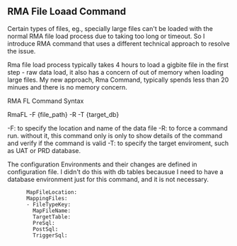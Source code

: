 
## RMA File Loaad Command

 
Certain types of files, eg., specially large files can't be loaded with the normal RMA file load process due to taking too long or timeout. So I introduce RMA command that uses a different technical approach to resolve the issue.

Rma file load process typically takes 4 hours to load a gigbite file in the first step - raw data load, it also has a concern of out of memory when loading large files. My new approach, Rma Command, typically spends less than 20 minues and there is no memory concern.

RMA FL Command Syntax

   RmaFL -F {file_path} -R -T {target_db}

-F: to specify the location and name of the data file 
-R: to force a command run. without it, this command only is only to show details of the command and verify if the command is valid
-T: to specify the target enviroment, such as UAT or PRD database.



The configuration 
Environments and their changes are defined in configuration file. I didn't do this with db tables becausue I need to have a database environment just for this command, and it is not necessary.

          MapFileLocation:
          MappingFiles:
          - FileTypeKey: 
            MapFileName:
            TargetTable: 
            PreSql: 
            PostSql:
            TriggerSql:


  



